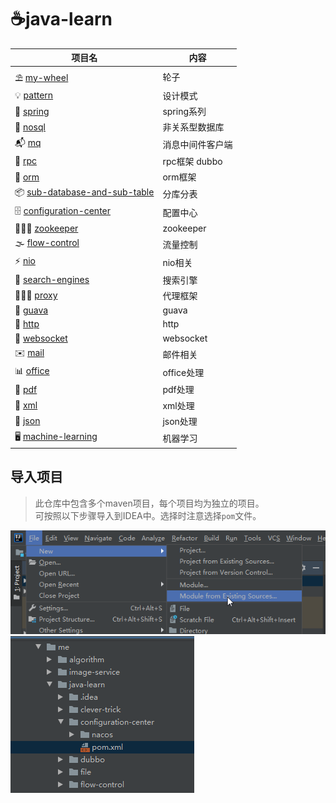 # ☕️java-learn

项目名|内容
---|---
⛱ [my-wheel]       | 轮子
💡 [pattern]        | 设计模式
🌿 [spring]         | spring系列
🍋 [nosql]          | 非关系型数据库
📬 [mq]             | 消息中间件客户端
🍔 [rpc]            | rpc框架 dubbo
🎎 [orm]            | orm框架
📦 [sub-database-and-sub-table]     | 分库分表
🗄 [configuration-center] | 配置中心
👨🏼‍✈️ [zookeeper]     | zookeeper
🌫 [flow-control]   | 流量控制
⚡ [nio] | nio相关
🍳 [search-engines] | 搜索引擎
💁🏻‍♂️ [proxy]     | 代理框架
🍈 [guava]          | guava
📰 [http]           | http
🌈 [websocket]      | websocket 
✉️ [mail]        | 邮件相关
📊 [office]         | office处理
📝 [pdf]            | pdf处理
📃 [xml]            | xml处理
📜 [json]           | json处理
🖥 [machine-learning]  | 机器学习

## 导入项目
> 此仓库中包含多个maven项目，每个项目均为独立的项目。<br/>
> 可按照以下步骤导入到IDEA中。选择时注意选择`pom`文件。

![步骤1](img/step1.png)
![步骤1](img/step2.png)

[rpc]: https://github.com/luolanmeet/java-learn/tree/master/dubbo
[guava]: https://github.com/luolanmeet/java-learn/tree/master/guava
[http]: https://github.com/luolanmeet/java-learn/tree/master/http
[mail]: https://github.com/luolanmeet/java-learn/tree/master/mail
[mq]: https://github.com/luolanmeet/java-learn/tree/master/mq
[my-wheel]: https://github.com/luolanmeet/java-learn/tree/master/my-wheel
[nosql]: https://github.com/luolanmeet/java-learn/tree/master/nosql
[office]: https://github.com/luolanmeet/java-learn/tree/master/office
[orm]: https://github.com/luolanmeet/java-learn/tree/master/orm
[pdf]: https://github.com/luolanmeet/java-learn/tree/master/pdf
[proxy]: https://github.com/luolanmeet/java-learn/tree/master/proxy
[search-engines]: https://github.com/luolanmeet/java-learn/tree/master/search-engines
[spring]: https://github.com/luolanmeet/java-learn/tree/master/spring
[websocket]: https://github.com/luolanmeet/java-learn/tree/master/websocket
[zookeeper]: https://github.com/luolanmeet/java-learn/tree/master/zookeeper
[configuration-center]: https://github.com/luolanmeet/java-learn/tree/master/configuration-center
[flow-control]: https://github.com/luolanmeet/java-learn/tree/master/flow-control
[sub-database-and-sub-table]: https://github.com/luolanmeet/java-learn/tree/master/sub-database-and-sub-table
[nio]: https://github.com/luolanmeet/java-learn/tree/master/nio
[json]: https://github.com/luolanmeet/java-learn/tree/master/json
[xml]: https://github.com/luolanmeet/java-learn/tree/master/xml
[pattern]: https://github.com/luolanmeet/java-learn/tree/master/pattern
[machine-learning]: https://github.com/luolanmeet/java-learn/tree/master/machine-learning